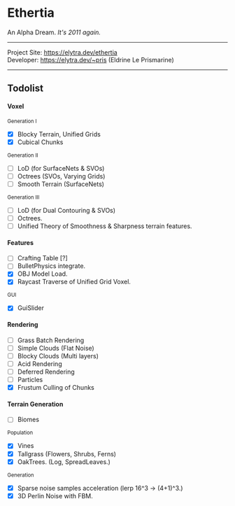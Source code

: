 # Ethertia

An Alpha Dream. *It's 2011 again.*

---

Project Site: https://elytra.dev/ethertia  
Developer: https://elytra.dev/~pris (Eldrine Le Prismarine)

---

## Todolist


#### Voxel
  
<small>Generation I</small>
- [x] Blocky Terrain, Unified Grids
- [x] Cubical Chunks

<small>Generation II</small>
- [ ] LoD (for SurfaceNets & SVOs)
- [ ] Octrees (SVOs, Varying Grids)
- [ ] Smooth Terrain (SurfaceNets)

<small>Generation III</small>
- [ ] LoD (for Dual Contouring & SVOs)
- [ ] Octrees.
- [ ] Unified Theory of Smoothness & Sharpness terrain features.

#### Features

- [ ] Crafting Table [?]
- [ ] BulletPhysics integrate.
- [x] OBJ Model Load.
- [x] Raycast Traverse of Unified Grid Voxel.

<small>GUI</small>
- [x] GuiSlider

#### Rendering

- [ ] Grass Batch Rendering
- [ ] Simple Clouds (Flat Noise)
- [ ] Blocky Clouds (Multi layers)
- [ ] Acid Rendering
- [ ] Deferred Rendering
- [ ] Particles
- [x] Frustum Culling of Chunks

#### Terrain Generation

- [ ] Biomes

<small>Population</small>
- [x] Vines
- [x] Tallgrass (Flowers, Shrubs, Ferns)
- [x] OakTrees. (Log, SpreadLeaves.)

<small>Generation</small>
- [x] Sparse noise samples acceleration (lerp 16^3 -> (4+1)^3.)
- [x] 3D Perlin Noise with FBM.